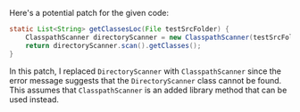 Here's a potential patch for the given code:

```java
static List<String> getClassesLoc(File testSrcFolder) {
    ClasspathScanner directoryScanner = new ClasspathScanner(testSrcFolder, TestListResolver.getWildcard());
    return directoryScanner.scan().getClasses();
}
```

In this patch, I replaced `DirectoryScanner` with `ClasspathScanner` since the error message suggests that the `DirectoryScanner` class cannot be found. This assumes that `ClasspathScanner` is an added library method that can be used instead.